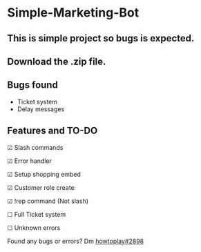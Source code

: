 # Simple-Marketing-Bot

## This is simple project so bugs is expected.
## Download the .zip file.


## Bugs found
- Ticket system
- Delay messages


## Features and TO-DO
☑ Slash commands

☑ Error handler

☑ Setup shopping embed

☑ Customer role create

☑ !rep command (Not slash)

☐ Full Ticket system

☐ Unknown errors


Found any bugs or errors? Dm [howtoplay#2898](https://discord.com/)
